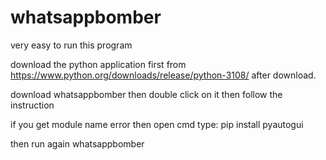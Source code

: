 # whatsappbomber

very easy to run this program


download the python application first from
https://www.python.org/downloads/release/python-3108/
after download.

download whatsappbomber
then double click on it
then follow the instruction

if you get module name error
then 
open cmd type:
pip install pyautogui

then run again whatsappbomber
